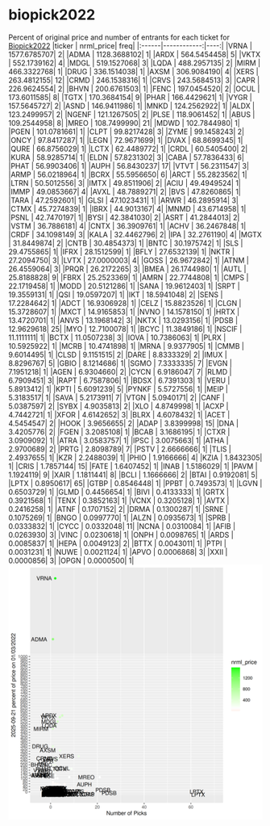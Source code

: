 # biopick2022
Percent of original price and number of entrants for each ticket for [Biopick2022](https://twitter.com/hashtag/Biopick2022)
|ticker |   nrml_price| freq|
|:------|------------:|----:|
|VRNA   | 1577.6785707|    2|
|ADMA   | 1128.3688102|    1|
|ARDX   |  564.5454458|    5|
|VKTX   |  552.1739162|    4|
|MDGL   |  519.1527068|    3|
|LQDA   |  488.2957135|    2|
|MIRM   |  466.3322768|    1|
|DRUG   |  336.1514038|    1|
|AXSM   |  306.9084190|    4|
|XERS   |  263.4812155|   12|
|CRMD   |  246.1538316|    1|
|CRVS   |  243.5684513|    3|
|CAPR   |  226.9624554|    2|
|BHVN   |  200.6761503|    1|
|FENC   |  197.0454520|    2|
|OCUL   |  173.6011585|    8|
|TGTX   |  170.3684154|    9|
|PHAR   |  166.4429621|    1|
|VYGR   |  157.5645727|    2|
|ASND   |  146.9411986|    1|
|MNKD   |  124.2562922|    1|
|ALDX   |  123.2499957|    2|
|NGENF  |  121.1267505|    2|
|PLSE   |  118.9061452|    1|
|ABUS   |  109.2544958|    8|
|MREO   |  108.7499990|   21|
|MDWD   |  102.7844980|    1|
|PGEN   |  101.0781661|    1|
|CLPT   |   99.8217428|    3|
|ZYME   |   99.1458243|    2|
|ONCY   |   97.8417287|    1|
|LEGN   |   72.9671699|    1|
|DVAX   |   68.8699345|    1|
|QURE   |   66.8756029|    1|
|LCTX   |   62.4489772|    1|
|CRDL   |   60.5405400|    2|
|KURA   |   58.9285714|    1|
|ELDN   |   57.8231302|    3|
|CABA   |   57.7836433|    6|
|PHAT   |   56.9903406|    1|
|AUPH   |   56.8430237|   17|
|VTVT   |   56.2311547|    3|
|ARMP   |   56.0218964|    1|
|BCRX   |   55.5956650|    6|
|ARCT   |   55.2823562|    1|
|LTRN   |   50.5012556|    3|
|IMTX   |   49.8511906|    2|
|ACIU   |   49.4949524|    1|
|IMMP   |   49.0853667|    4|
|AVXL   |   48.7889271|    2|
|BVS    |   47.8260865|    1|
|TARA   |   47.2592601|    1|
|GLSI   |   47.1023431|    1|
|ARWR   |   46.2895914|    3|
|CTMX   |   45.7274839|    1|
|IBRX   |   44.9013167|    4|
|MNMD   |   43.6714958|    1|
|PSNL   |   42.7470197|    1|
|BYSI   |   42.3841030|    2|
|ASRT   |   41.2844013|    2|
|VSTM   |   36.7886181|    4|
|CNTX   |   36.3909761|    1|
|ACHV   |   36.2467848|    1|
|CRDF   |   34.1098149|    3|
|KALA   |   32.4462796|    2|
|IPA    |   32.2761190|    4|
|MGTX   |   31.8449874|    2|
|CNTB   |   30.4854373|    1|
|BNTC   |   30.1975742|    1|
|SLS    |   29.4755865|    1|
|IFRX   |   28.1512599|    1|
|BFLY   |   27.6532139|    1|
|NKTR   |   27.2094750|    3|
|LVTX   |   27.0000003|    4|
|GOSS   |   26.9672842|    1|
|ATNM   |   26.4559064|    3|
|PRQR   |   26.2172265|    3|
|BMEA   |   26.1744980|    1|
|AUTL   |   25.8188828|    9|
|FBRX   |   25.2523369|    1|
|AMRN   |   22.7744808|    1|
|CMPS   |   22.1719458|    1|
|MODD   |   20.5121286|    1|
|SANA   |   19.9612403|    1|
|SRPT   |   19.3559131|    1|
|QSI    |   19.0597207|    1|
|IKT    |   18.5941048|    2|
|SENS   |   17.2284642|    1|
|ADCT   |   16.9306928|    1|
|CELZ   |   15.8823526|    1|
|CLGN   |   15.3728607|    1|
|MXCT   |   14.9165853|    1|
|NVNO   |   14.1578150|    1|
|HRTX   |   13.4720701|    1|
|ANVS   |   13.1968142|    3|
|NKTX   |   13.0293156|    1|
|PDSB   |   12.9629618|   25|
|MYO    |   12.7100078|    1|
|BCYC   |   11.3849186|    1|
|NSCIF  |   11.1111111|    1|
|BCTX   |   11.0507238|    3|
|IOVA   |   10.7386063|    1|
|PLRX   |   10.5925922|    1|
|MCRB   |   10.4741898|    1|
|MRNA   |    9.9377905|    1|
|CMMB   |    9.6014495|    1|
|CLSD   |    9.1151515|    2|
|DARE   |    8.8333329|    2|
|IMUX   |    8.8296767|    5|
|GBIO   |    8.1214686|    1|
|SGMO   |    7.3333335|    7|
|EVGN   |    7.1951218|    1|
|AGEN   |    6.9304660|    2|
|CYCN   |    6.9186047|    7|
|RLMD   |    6.7909451|    3|
|RAPT   |    6.7587806|    1|
|BDSX   |    6.7391303|    1|
|VERU   |    5.8913412|    1|
|KPTI   |    5.6091239|    5|
|PYNKF  |    5.5727556|    1|
|MEIP   |    5.3183517|    1|
|SAVA   |    5.2173911|    7|
|VTGN   |    5.0940171|    2|
|CANF   |    5.0387597|    2|
|SYBX   |    4.9035813|    2|
|XLO    |    4.8749998|    1|
|ACXP   |    4.7442721|    1|
|XFOR   |    4.6142652|    3|
|BLRX   |    4.6078432|    1|
|ACET   |    4.5454547|    2|
|HOOK   |    3.9656655|    2|
|ADAP   |    3.8399998|   15|
|DNA    |    3.4205776|    2|
|FGEN   |    3.2085108|    1|
|BCAB   |    3.1686195|    1|
|CTXR   |    3.0909092|    1|
|ATRA   |    3.0583757|    1|
|IPSC   |    3.0075663|    1|
|ATHA   |    2.9700689|    2|
|PRTG   |    2.8098789|    7|
|PSTV   |    2.6666666|    1|
|TLIS   |    2.4937655|    1|
|KZR    |    2.2488039|    1|
|PHIO   |    1.9166666|    4|
|KZIA   |    1.8432305|    1|
|CRIS   |    1.7857144|   15|
|FATE   |    1.6407452|    1|
|INAB   |    1.5186029|    1|
|PAVM   |    1.1924119|    9|
|XAIR   |    1.1811441|    8|
|BCLI   |    1.1666666|    2|
|BTAI   |    0.9192081|    5|
|LPTX   |    0.8950617|   65|
|GTBP   |    0.8546448|    1|
|PPBT   |    0.7493573|    1|
|LGVN   |    0.6503729|    1|
|GLMD   |    0.4456654|    1|
|BIVI   |    0.4133333|    1|
|GRTX   |    0.3921568|    1|
|TENX   |    0.3852163|    1|
|VCNX   |    0.3205128|    1|
|AVTX   |    0.2416258|    1|
|ATNF   |    0.1707152|    2|
|DRMA   |    0.1300287|    1|
|SRNE   |    0.1075269|    1|
|BNGO   |    0.0997770|    1|
|ALZN   |    0.0935673|    1|
|SPRB   |    0.0333832|    1|
|CYCC   |    0.0332048|   11|
|NCNA   |    0.0310084|    1|
|AFIB   |    0.0263930|    3|
|VINC   |    0.0230618|    1|
|ONPH   |    0.0098765|    1|
|ARDS   |    0.0085837|    1|
|HEPA   |    0.0049123|    2|
|BTTX   |    0.0043011|    1|
|PTPI   |    0.0031231|    1|
|NUWE   |    0.0021124|    1|
|APVO   |    0.0006868|    3|
|XXII   |    0.0000856|    3|
|OPGN   |    0.0000500|    1|
![retvspicks](biopicks.png?raw=true)
